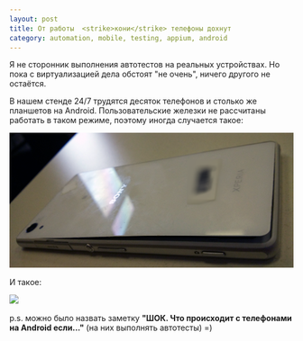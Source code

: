 ```yaml
---
layout: post
title: От работы  <strike>кони</strike> телефоны дохнут
category: automation, mobile, testing, appium, android
---
```


Я не сторонник выполнения автотестов на реальных устройствах. Но пока с виртуализацией дела обстоят "не очень", ничего другого не остаётся. 

В нашем стенде 24/7 трудятся десяток телефонов и столько же планшетов на Android. Пользовательские железки не рассчитаны работать в таком режиме, поэтому иногда случается такое:

<img src="/images/2016-02-01.png"/>

И такое:

<img src="/images/2016-02-01.gif"/>

p.s. можно было назвать заметку **"ШОК. Что происходит с телефонами на Android если..."** (на них выполнять автотесты) =)
